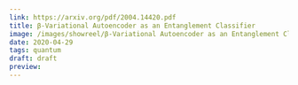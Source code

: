 ```yaml
---
link: https://arxiv.org/pdf/2004.14420.pdf
title: β-Variational Autoencoder as an Entanglement Classifier
image: /images/showreel/β-Variational Autoencoder as an Entanglement Classifier.jpg
date: 2020-04-29
tags: quantum
draft: draft
preview:
---
```



